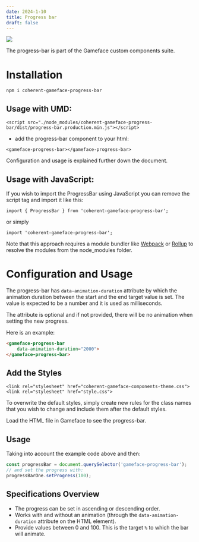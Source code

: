 ```yaml
---
date: 2024-1-10
title: Progress bar
draft: false
---
```


<!--Copyright (c) Coherent Labs AD. All rights reserved. Licensed under the MIT License. See License.txt in the project root for license information. -->

<a href="https://www.npmjs.com/package/coherent-gameface-progress-bar"><img src="http://img.shields.io/npm/v/coherent-gameface-progress-bar.svg?style=flat-square"/></a>

The progress-bar is part of the Gameface custom components suite.

Installation
===================

```
npm i coherent-gameface-progress-bar
```

## Usage with UMD:

~~~~{.html}
<script src="./node_modules/coherent-gameface-progress-bar/dist/progress-bar.production.min.js"></script>
~~~~

* add the progress-bar component to your html:

~~~~{.html}
<gameface-progress-bar></gameface-progress-bar>
~~~~

Configuration and usage is explained further down the document. 

## Usage with JavaScript:

If you wish to import the ProgressBar using JavaScript you can remove the script tag and import it like this:

~~~~{.js}
import { ProgressBar } from 'coherent-gameface-progress-bar';
~~~~

or simply

~~~~{.js}
import 'coherent-gameface-progress-bar';
~~~~

Note that this approach requires a module bundler like
[Webpack](https://webpack.js.org/) or [Rollup](https://rollupjs.org/guide/en/)
to resolve the modules from the node_modules folder.

# Configuration and Usage

The progress-bar has `data-animation-duration` attribute by which the animation
duration between the start and the end target value is set. The value is
expected to be a number and it is used as milliseconds.

The attribute is optional and if not provided, there will be no animation when
setting the new progress.

Here is an example:
```html
<gameface-progress-bar
	data-animation-duration="2000">
</gameface-progress-bar>
```

## Add the Styles

~~~~{.css}
<link rel="stylesheet" href="coherent-gameface-components-theme.css">
<link rel="stylesheet" href="style.css">
~~~~

To overwrite the default styles, simply create new rules for the class names
that you wish to change and include them after the default styles.

Load the HTML file in Gameface to see the progress-bar.

## Usage

Taking into account the example code above and then:

```js
const progressBar = document.querySelector('gameface-progress-bar');
// and set the progress with:
progressBarOne.setProgress(100);
```

## Specifications Overview

- The progress can be set in ascending or descending order.
- Works with and without an animation (through the `data-animation-duration`
  attribute on the HTML element). 
- Provide values between 0 and 100. This is the target `%` to which the bar will
animate.
